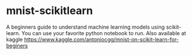 # mnist-scikitlearn
A beginners guide to understand machine learning models using scikit-learn.
You can use your favorite python notebook to run.
Also available at kaggle   https://www.kaggle.com/antoniocgg/mnist-on-scikit-learn-for-beginers
